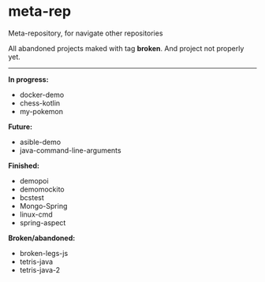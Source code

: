 # meta-rep
Meta-repository, for navigate other repositories

All abandoned projects maked with tag **broken**.
And project not properly yet.

---

**In progress:**
* docker-demo
* chess-kotlin
* my-pokemon

**Future:**
* asible-demo
* java-command-line-arguments

**Finished:**
* demopoi
* demomockito
* bcstest
* Mongo-Spring
* linux-cmd
* spring-aspect

**Broken/abandoned:**
* broken-legs-js
* tetris-java
* tetris-java-2
